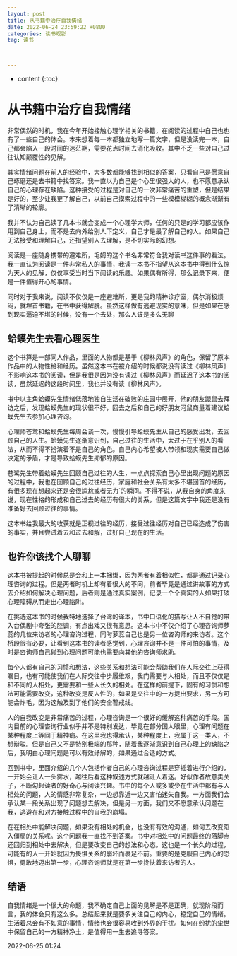 ```yaml
---
layout: post
title: 从书籍中治疗自我情绪
date: 2022-06-24 23:59:22 +0800
categories: 读书观影
tag: 读书



---
```


* content
{:toc}




# 从书籍中治疗自我情绪

非常偶然的时机，我在今年开始接触心理学相关的书籍，在阅读的过程中自己也也有了一些自己的体会。本来想着每一本都独立地写一篇文字，但是没读完一本，自己都会陷入一段时间的迷茫期，需要花点时间去消化吸收。其中不乏一些对自己过往认知颠覆性的见解。

其实情绪问题在前人的经验中，大多数都能够找到相似的答案，只看自己是愿意自己琢磨还是去书籍中找答案。我一直以为自己是个心里很强大的人，也不愿意承认自己的心理存在缺陷。这种接受的过程是对自己的一次非常痛苦的重塑，但是结果是好的，至少让我更了解自己，以前自己摸索过程中的一些模模糊糊的概念渐渐有了清晰的轮廓。

我并不认为自己读了几本书就会变成一个心理学大师，任何的只是的学习都应该作用到自己身上，而不是去向外给别人下定义，自己才是最了解自己的人。如果自己无法接受和理解自己，还指望别人去理解，是不切实际的幻想。

阅读是一座随身携带的避难所，毛姆的这个书名非常符合我对读书这件事的看法。我一直认为阅读是一件非常私人的事情，我读一本书不指望从这本书中得到什么惊为天人的见解，仅仅享受当时当下阅读的乐趣。如果偶有所得，那么记录下来，便是一件值得开心的事情。

同时对于我来说，阅读不仅仅是一座避难所，更是我的精神诊疗室，偶尔消极烦闷，就埋首书籍，在书中获得解脱。虽然这样做有逃避现实的意味，但是如果在感到现实逼迫不堪的时候，没有一个去处，那么人该是多么无聊

## 蛤蟆先生去看心理医生

这个书算是一部同人作品，里面的人物都是基于《柳林风声》的角色，保留了原本作品中的人物性格和经历。虽然这本书在被介绍的时候都说没有读过《柳林风声》不影响这本书的阅读，但是我很是因为没有读过《柳林风声》而延迟了这本书的阅读，虽然延迟的这段时间里，我也并没有读《柳林风声》。

书中以主角蛤蟆先生情绪低落地独自生活在破败的庄园中展开，他的朋友鼹鼠去拜访之后，发现蛤蟆先生的现状很不好，回去之后和自己的好朋友河鼠商量着建议蛤蟆先生去参加心理咨询。

心理师苍鹭和蛤蟆先生每周会谈一次，慢慢引导蛤蟆先生从自己的感受出发，去回顾自己的人生。蛤蟆先生逐渐意识到，自己过往的生活中，太过于在乎别人的看法，从而不得不扮演着不是自己的角色。自己内心希望被人带领和现实需要自己做决定的矛盾，才是导致蛤蟆先生抑郁的原因。

苍鹭先生带着蛤蟆先生回顾自己过往的人生，一点点探索自己心里出现问题的原因的过程中，我也在回顾自己的过往经历，家庭和社会关系有太多不堪回首的经历，有很多现在想起来还是会很尴尬或者无力´的瞬间。不得不说，从我自身的角度来说，现在性格的形成和自己过去的经历有很大的关系，但是这篇文字中我还是没有准备好去回顾过往的事情。

这本书给我最大的收获就是正视过往的经历，接受过往经历对自己已经造成了伤害的事实，并且尝试着去和过去和解，过好自己现在的生活。

## 也许你该找个人聊聊

这本书被提起的时候总是会和上一本捆绑，因为两者有着相似性，都是通过记录心理咨询的过程。但是两者时机上却有着很大的不同，前者毕竟是通过讲故事的方式去介绍如何解决心理问题，后者则是通过真实案例，记录一个个真实的人如果打破心理障碍从而走出心理陷阱。

在挑选这本书的时候我特地选择了台湾的译本，书中口语化的描写让人不自觉的带入台偶剧中夸张的腔调，有点出戏又很有意思。这本书中不仅介绍了心理咨询师萝蕊的几位来访者的心理咨询过程，同时萝蕊自己也是另一位咨询师的来访者。这个桥段很有必要，让看到这本书的读者感觉到，心理咨询并不是一件可怕的事情，及时是咨询师自己碰到心理问题可能也需要向其他的咨询师求助。

每个人都有自己的习惯和想法，这些关系和想法可能会帮助我们在人际交往上获得瞩目，也有可能使我们在人际交往中步履维艰，我门需要与人相处，而且不仅仅是和不同的人相处，更需要和一些人长久的相处。在这样的前提下，固有的习惯和想法可能需要改变，这种改变是反人性的，如果是交往中的一方提出要求，另一方可能会炸毛，因为这触及到了他们的安全警戒线。

人的自我改变是非常痛苦的过程，心理咨询是一个很好的缓解这种痛苦的手段。国内目前的心理咨询行业似乎并不是特别发达，毕竟在部分国人眼里，心理有问题在某种程度上等同于精神病。在这里我也得承认，某种程度上，我属于这一类人，不想辩驳。但是自己又不是特别极端的那种，随着我逐渐意识到自己心理上的缺陷之后，我明白心理问题是可以有效纾解的，如果通过合适的方式。

回到书中，里面介绍的几个人包括作者自己的心理咨询过程是穿插着进行介绍的，一开始会让人一头雾水，越往后看这种叙述方式就越让人着迷。好似作者故意卖关子，不断勾起读者的好奇心与阅读兴趣。书中的每个人或多或少在生活中都有与人相处的问题，人的情感非常复杂，一边想靠近一边又害怕迷失自我。一方面我们会承认某一段关系出现了问题想去解决，但是另一方面，我们又不愿意承认问题在我，逃避在和对方接触过程中的自我的崩塌。

在在相处中能解决问题，如果没有相处的机会，也没有有效的沟通，如何去改变陷入僵局的关系呢。这个问题我一直找不到答案。书中对相处中的问题最终的落脚点还回归到相处中去解决，但是要改变自己的想法和心态。这也是一个长久的过程，可能有的人一开始就因为畏惧关系的崩坏而裹足不前。重要的是克服自己内心的恐惧，勇敢地迈出第一步，心理咨询师就是在第一步搀扶着来访者的人。

## 结语

自我情绪是一个很大的命题，我不确定自己上面的见解是不是正确，就现阶段而言，我的体会只有这么多。总结起来就是要多关注自己的内心，稳定自己的情绪。生活着总会有不如意的事情，情绪也会很容易收到外界的干扰。如何在纷扰的尘世中保留自己的一方精神净土，是值得用一生去追寻答案。

2022-06-25 01:24